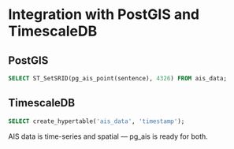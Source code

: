 # Integration with PostGIS and TimescaleDB

## PostGIS

```sql
SELECT ST_SetSRID(pg_ais_point(sentence), 4326) FROM ais_data;
```

## TimescaleDB

```sql
SELECT create_hypertable('ais_data', 'timestamp');
```

AIS data is time-series and spatial — pg_ais is ready for both.
